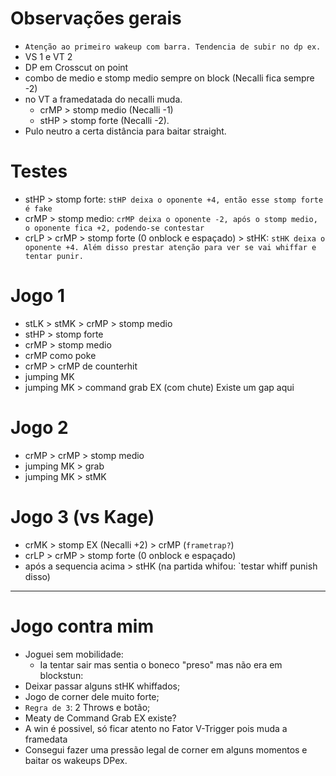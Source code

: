 # Observações gerais
- `Atenção ao primeiro wakeup com barra. Tendencia de subir no dp ex.`
- VS 1 e VT 2
- DP em Crosscut on point
- combo de medio e stomp medio sempre on block (Necalli fica sempre -2)
- no VT a framedatada do necalli muda.
  - crMP > stomp medio (Necalli -1)
  - stHP > stomp forte (Necalli -2).
- Pulo neutro a certa distância para baitar straight.

# Testes
- stHP > stomp forte: `stHP deixa o oponente +4, então esse stomp forte é fake`
- crMP > stomp medio: `crMP deixa o oponente -2, após o stomp medio, o oponente fica +2, podendo-se contestar`
- crLP > crMP > stomp forte (0 onblock e espaçado) > stHK: `stHK deixa o oponente +4. Além disso prestar atenção para ver se vai whiffar e tentar punir.`

# Jogo 1
- stLK > stMK > crMP > stomp medio
- stHP > stomp forte
- crMP > stomp medio
- crMP como poke
- crMP > crMP de counterhit
- jumping MK
- jumping MK > command grab EX (com chute) Existe um gap aqui

# Jogo 2
- crMP > crMP > stomp medio
- jumping MK > grab
- jumping MK > stMK


# Jogo 3 (vs Kage)
- crMK > stomp EX (Necalli +2) > crMP (`frametrap?`)
- crLP > crMP > stomp forte (0 onblock e espaçado)
- após a sequencia acima > stHK (na partida whifou: `testar whiff punish disso)

------------------------------------------------
# Jogo contra mim

- Joguei sem mobilidade:
  - Ia tentar sair mas sentia o boneco "preso" mas não era em blockstun:
- Deixar passar alguns stHK whiffados;
- Jogo de corner dele muito forte;
- `Regra de 3`: 2 Throws e botão;
- Meaty de Command Grab EX existe?
- A win é possivel, só ficar atento no Fator V-Trigger pois muda a framedata
- Consegui fazer uma pressão legal de corner em alguns momentos e baitar os wakeups DPex.